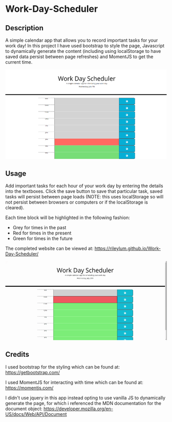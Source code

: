 # Work-Day-Scheduler

## Description

A simple calendar app that allows you to record important tasks for your work day! In this project I have used bootstrap to style the page, Javascript to dynamically generate the content (including using localStorage to have saved data persist between page refreshes) and MomentJS to get the current time.

![The webpage includes a header with the current time and a set of rows depicting tasks for each hour of the work day](./assets/img/WebsiteScreengrab.png)

## Usage

Add important tasks for each hour of your work day by entering the details into the textboxes. Click the save button to save that particular task, saved tasks will persist between page loads (NOTE: this uses localStorage so will not persist between browsers or computers or if the localStorage is cleared).

Each time block will be highlighted in the following fashion: 
- Grey for times in the past
- Red for times in the present
- Green for times in the future

The completed website can be viewed at: https://rileylum.github.io/Work-Day-Scheduler/

![An animation showing the use of the webapp, adding tasks for each hour.](./assets/img/WebsiteAnimation.gif)

## Credits

I used bootstrap for the styling which can be found at: https://getbootstrap.com/

I used MomentJS for interacting with time which can be found at: https://momentjs.com/

I didn't use jquery in this app instead opting to use vanilla JS to dynamically generate the page, for which i referenced the MDN documentation for the document object: https://developer.mozilla.org/en-US/docs/Web/API/Document
